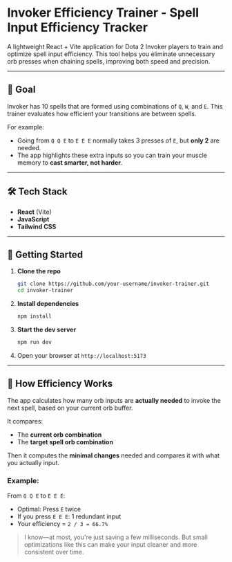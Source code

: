 # Invoker Efficiency Trainer - Spell Input Efficiency Tracker

A lightweight React + Vite application for Dota 2 Invoker players to train and optimize spell input efficiency. This tool helps you eliminate unnecessary orb presses when chaining spells, improving both speed and precision.

---

## 🎯 Goal

Invoker has 10 spells that are formed using combinations of `Q`, `W`, and `E`. This trainer evaluates how efficient your transitions are between spells.

For example:

- Going from `Q Q E` to `E E E` normally takes 3 presses of `E`, but **only 2** are needed.
- The app highlights these extra inputs so you can train your muscle memory to **cast smarter, not harder**.

---

## 🛠️ Tech Stack

- **React** (Vite)
- **JavaScript**
- **Tailwind CSS**

---

## 🚀 Getting Started

1. **Clone the repo**
   ```bash
   git clone https://github.com/your-username/invoker-trainer.git
   cd invoker-trainer
   ```

2. **Install dependencies**
   ```bash
   npm install
   ```

3. **Start the dev server**
   ```bash
   npm run dev
   ```

4. Open your browser at `http://localhost:5173`

---

## 🧠 How Efficiency Works

The app calculates how many orb inputs are **actually needed** to invoke the next spell, based on your current orb buffer.

It compares:

- The **current orb combination**
- The **target spell orb combination**

Then it computes the **minimal changes** needed and compares it with what you actually input.

### Example:

From `Q Q E` to `E E E`:

- Optimal: Press `E` twice
- If you press `E E E`: 1 redundant input
- Your efficiency = `2 / 3 = 66.7%`

> I know—at most, you're just saving a few milliseconds. But small optimizations like this can make your input cleaner and more consistent over time.
